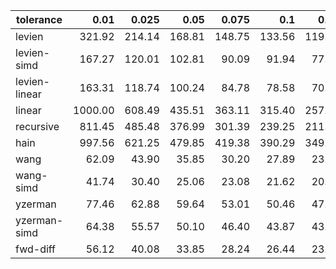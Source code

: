 | tolerance    |   0.01 |   0.025 |   0.05 |   0.075 |   0.1 |   0.15 |   0.2 |   0.25 |   0.5 |   1 |
|--------------| ------:| ------:| ------:| ------:| ------:| ------:| ------:| ------:| ------:| ------:|
|levien        | 321.92 | 214.14 | 168.81 | 148.75 | 133.56 | 119.63 | 112.19 | 101.12 | 84.95 | 73.66 |
|levien-simd   | 167.27 | 120.01 | 102.81 | 90.09 | 91.94 | 77.15 | 76.24 | 70.03 | 64.46 | 58.86 |
|levien-linear | 163.31 | 118.74 | 100.24 | 84.78 | 78.58 | 70.80 | 65.96 | 59.35 | 47.60 | 40.49 |
|linear        | 1000.00 | 608.49 | 435.51 | 363.11 | 315.40 | 257.61 | 232.05 | 191.13 | 145.30 | 99.97 |
|recursive     | 811.45 | 485.48 | 376.99 | 301.39 | 239.25 | 211.77 | 186.64 | 164.36 | 108.66 | 81.07 |
|hain          | 997.56 | 621.25 | 479.85 | 419.38 | 390.29 | 349.70 | 362.30 | 377.22 | 270.85 | 207.59 |
|wang          | 62.09 | 43.90 | 35.85 | 30.20 | 27.89 | 23.90 | 22.10 | 21.11 | 16.67 | 14.26 |
|wang-simd     | 41.74 | 30.40 | 25.06 | 23.08 | 21.62 | 20.54 | 18.71 | 18.03 | 14.87 | 12.89 |
|yzerman       | 77.46 | 62.88 | 59.64 | 53.01 | 50.46 | 47.62 | 46.74 | 44.90 | 40.79 | 37.30 |
|yzerman-simd  | 64.38 | 55.57 | 50.10 | 46.40 | 43.87 | 43.88 | 40.71 | 39.54 | 36.98 | 34.75 |
|fwd-diff      | 56.12 | 40.08 | 33.85 | 28.24 | 26.44 | 23.47 | 21.50 | 20.07 | 17.31 | 14.58 |
